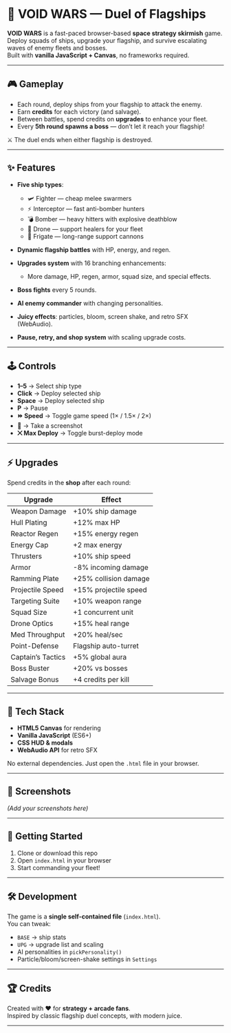 # 🚀 VOID WARS — Duel of Flagships

**VOID WARS** is a fast-paced browser-based **space strategy skirmish** game.  
Deploy squads of ships, upgrade your flagship, and survive escalating waves of enemy fleets and bosses.  
Built with **vanilla JavaScript + Canvas**, no frameworks required.

---

## 🎮 Gameplay

- Each round, deploy ships from your flagship to attack the enemy.
- Earn **credits** for each victory (and salvage).
- Between battles, spend credits on **upgrades** to enhance your fleet.
- Every **5th round spawns a boss** — don’t let it reach your flagship!

⚔️ The duel ends when either flagship is destroyed.

---

## ✨ Features

- **Five ship types**:
  - 🛩 Fighter — cheap melee swarmers  
  - ⚡ Interceptor — fast anti-bomber hunters  
  - 💣 Bomber — heavy hitters with explosive deathblow  
  - 🤖 Drone — support healers for your fleet  
  - 🚀 Frigate — long-range support cannons  

- **Dynamic flagship battles** with HP, energy, and regen.
- **Upgrades system** with 16 branching enhancements:
  - More damage, HP, regen, armor, squad size, and special effects.
- **Boss fights** every 5 rounds.
- **AI enemy commander** with changing personalities.
- **Juicy effects**: particles, bloom, screen shake, and retro SFX (WebAudio).
- **Pause, retry, and shop system** with scaling upgrade costs.

---

## 🕹 Controls

- **1–5** → Select ship type  
- **Click** → Deploy selected ship  
- **Space** → Deploy selected ship  
- **P** → Pause  
- **⏩ Speed** → Toggle game speed (1× / 1.5× / 2×)  
- **📸** → Take a screenshot  
- **⨉ Max Deploy** → Toggle burst-deploy mode  

---

## ⚡ Upgrades

Spend credits in the **shop** after each round:

| Upgrade             | Effect                                  |
|---------------------|------------------------------------------|
| Weapon Damage       | +10% ship damage                        |
| Hull Plating        | +12% max HP                             |
| Reactor Regen       | +15% energy regen                       |
| Energy Cap          | +2 max energy                           |
| Thrusters           | +10% ship speed                         |
| Armor               | -8% incoming damage                     |
| Ramming Plate       | +25% collision damage                   |
| Projectile Speed    | +15% projectile speed                   |
| Targeting Suite     | +10% weapon range                       |
| Squad Size          | +1 concurrent unit                      |
| Drone Optics        | +15% heal range                         |
| Med Throughput      | +20% heal/sec                           |
| Point-Defense       | Flagship auto-turret                    |
| Captain’s Tactics   | +5% global aura                         |
| Boss Buster         | +20% vs bosses                          |
| Salvage Bonus       | +4 credits per kill                     |

---

## 🧩 Tech Stack

- **HTML5 Canvas** for rendering
- **Vanilla JavaScript** (ES6+)
- **CSS HUD & modals**
- **WebAudio API** for retro SFX

No external dependencies. Just open the `.html` file in your browser.

---

## 📸 Screenshots

*(Add your screenshots here)*

---

## 🚀 Getting Started

1. Clone or download this repo  
2. Open `index.html` in your browser  
3. Start commanding your fleet!

---

## 🛠 Development

The game is a **single self-contained file** (`index.html`).  
You can tweak:

- `BASE` → ship stats  
- `UPG` → upgrade list and scaling  
- AI personalities in `pickPersonality()`  
- Particle/bloom/screen-shake settings in `Settings`

---

## 🏆 Credits

Created with ❤️ for **strategy + arcade fans**.  
Inspired by classic flagship duel concepts, with modern juice.

---
